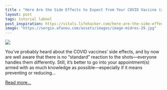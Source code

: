 ```yaml
---
title : "Here Are the Side Effects to Expect from Your COVID Vaccine (and How to Deal With Them)"
layout: post
tags: tutorial labnol
post_inspiration: https://vitals.lifehacker.com/here-are-the-side-effects-to-expect-from-your-covid-vac-1846602583
image: "https://sergio.afanou.com/assets/images/image-midres-29.jpg"
---
```


<img src="https://i.kinja-img.com/gawker-media/image/upload/s--I-ydFn6O--/c_fit,fl_progressive,q_80,w_636/ibokysvzisa5o5psmeii.jpg" /><p>You’ve probably heard<em> </em>about the COVID vaccines’ side effects, and by now are well aware that there is no “standard” reaction to the shots—everyone handles them differently. Still, it’s better to go into your appointment(s) armed with as much knowledge as possible—especially if it means preventing or reducing…</p><p><a href="https://vitals.lifehacker.com/here-are-the-side-effects-to-expect-from-your-covid-vac-1846602583">Read more...</a></p>